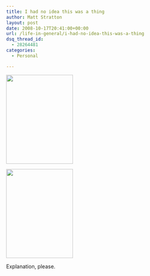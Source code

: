 ```yaml
---
title: I had no idea this was a thing
author: Matt Stratton
layout: post
date: 2008-10-17T20:41:00+00:00
url: /life-in-general/i-had-no-idea-this-was-a-thing
dsq_thread_id:
  - 28264481
categories:
  - Personal

---
```

[<img src="http://pics.livejournal.com/mattstratton/pic/0001de92/s320x240" width="180" height="240" />][1]

[<img src="http://pics.livejournal.com/mattstratton/pic/0001eqx5/s320x240" width="180" height="240" />][2]

Explanation, please.

 [1]: http://pics.livejournal.com/mattstratton/pic/0001de92/
 [2]: http://pics.livejournal.com/mattstratton/pic/0001eqx5/